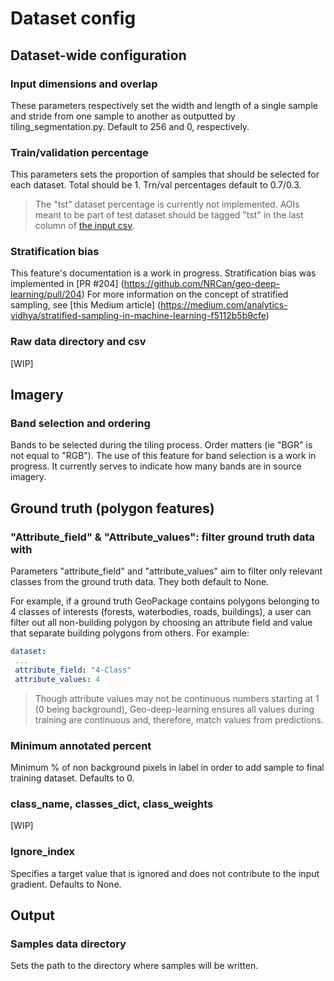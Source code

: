 # Dataset config

## Dataset-wide configuration

### Input dimensions and overlap

These parameters respectively set the width and length of a single sample and stride from one sample to another as
outputted by tiling_segmentation.py. Default to 256 and 0, respectively.

### Train/validation percentage

This parameters sets the proportion of samples that should be selected for each dataset. Total should be 1. Trn/val
percentages default to 0.7/0.3.

> The "tst" dataset percentage is currently not implemented. AOIs meant to be part of test dataset should be tagged
> "tst" in the last column of [the input csv](https://github.com/NRCan/geo-deep-learning/blob/develop/data/images_to_samples_ci_csv.csv).


### Stratification bias

This feature's documentation is a work in progress. Stratification bias was implemented in [PR #204]
(https://github.com/NRCan/geo-deep-learning/pull/204)
For more information on the concept of stratified sampling, see [this Medium article]
(https://medium.com/analytics-vidhya/stratified-sampling-in-machine-learning-f5112b5b9cfe)

### Raw data directory and csv

[WIP]

## Imagery

### Band selection and ordering

Bands to be selected during the tiling process. Order matters (ie "BGR" is not equal to "RGB").
The use of this feature for band selection is a work in progress. It currently serves to indicate how many bands are in
source imagery.

## Ground truth (polygon features)

### "Attribute_field" & "Attribute_values": filter ground truth data with

Parameters "attribute_field" and "attribute_values" aim to filter only relevant classes from the ground truth data.
They both default to None.

For example, if a ground truth GeoPackage contains polygons belonging to 4 classes of interests (forests, waterbodies,
roads, buildings), a user can filter out all non-building polygon by choosing an attribute field and value that
separate building polygons from others. For example:

```yaml
dataset:
 ...
 attribute_field: "4-Class"
 attribute_values: 4
```

> Though attribute values may not be continuous numbers starting at 1 (0 being background), Geo-deep-learning ensures
> all values during training are continuous and, therefore, match values from predictions.

### Minimum annotated percent

Minimum % of non background pixels in label in order to add sample to final training dataset. Defaults to 0.

### class_name, classes_dict, class_weights

[WIP]

### Ignore_index

Specifies a target value that is ignored and does not contribute to the input gradient. Defaults to None.

## Output

### Samples data directory

Sets the path to the directory where samples will be written.




